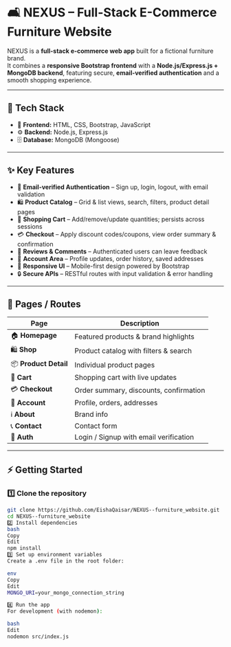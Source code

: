 # 🛋️ NEXUS – Full-Stack E-Commerce Furniture Website

NEXUS is a **full-stack e-commerce web app** built for a fictional furniture brand.  
It combines a **responsive Bootstrap frontend** with a **Node.js/Express.js + MongoDB backend**, featuring secure, **email-verified authentication** and a smooth shopping experience.  

---

## 🚀 Tech Stack
- 🎨 **Frontend:** HTML, CSS, Bootstrap, JavaScript  
- ⚙️ **Backend:** Node.js, Express.js  
- 🗄️ **Database:** MongoDB (Mongoose)  

---

## ✨ Key Features
- 🔑 **Email-verified Authentication** – Sign up, login, logout, with email validation  
- 🛍️ **Product Catalog** – Grid & list views, search, filters, product detail pages  
- 🛒 **Shopping Cart** – Add/remove/update quantities; persists across sessions  
- 💳 **Checkout** – Apply discount codes/coupons, view order summary & confirmation  
- 💬 **Reviews & Comments** – Authenticated users can leave feedback  
- 👤 **Account Area** – Profile updates, order history, saved addresses  
- 📱 **Responsive UI** – Mobile-first design powered by Bootstrap  
- 🔒 **Secure APIs** – RESTful routes with input validation & error handling  

---

## 📑 Pages / Routes
| Page                  | Description |
|-----------------------|-------------|
| 🏠 **Homepage**       | Featured products & brand highlights |
| 🛍️ **Shop**           | Product catalog with filters & search |
| 📦 **Product Detail** | Individual product pages |
| 🛒 **Cart**           | Shopping cart with live updates |
| 💳 **Checkout**       | Order summary, discounts, confirmation |
| 👤 **Account**        | Profile, orders, addresses |
| ℹ️ **About**          | Brand info |
| 📞 **Contact**        | Contact form |
| 🔐 **Auth**           | Login / Signup with email verification |

---

## ⚡ Getting Started

### 1️⃣ Clone the repository
```bash
git clone https://github.com/EishaQaisar/NEXUS--furniture_website.git
cd NEXUS--furniture_website
2️⃣ Install dependencies
bash
Copy
Edit
npm install
3️⃣ Set up environment variables
Create a .env file in the root folder:

env
Copy
Edit
MONGO_URI=your_mongo_connection_string

4️⃣ Run the app
For development (with nodemon):

bash
Edit
nodemon src/index.js
